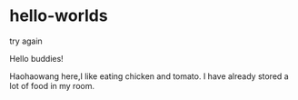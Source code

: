 # hello-worlds
try again

Hello buddies!

Haohaowang here,I like eating chicken and tomato.
I have already stored a lot of food in my room.
